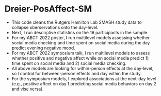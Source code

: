 # Dreier-PosAffect-SM

+ This code cleans the Rutgers Hamilton Lab SMASH study data to collapse oberservations onto the day-level.
+ Next, I run descriptive statistics on the 19 participants in the sample
+ For my ABCT 2022 poster, I run multilevel models assessing whether social media checking and time spent on social media during the day predict evening negative mood. 
+ For my ABCT 2022 symposium talk, I run multilevel models to assess whether positive and negative affect while on social media predict 1) time spent on social media and 2) social media checking.
+ All above models are looking for within-person effects at the day-level, so I control for between-person effects and day within the study.
+ For the symposium models, I explored associations at the next-day level (e.g., positive affect on day 1 predicting social media behaviors on day 2 and vise versa).
